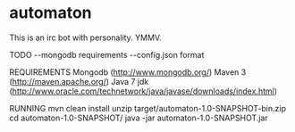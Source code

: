 automaton
=========
This is an irc bot with personality.  YMMV.

TODO
--mongodb requirements
--config.json format

REQUIREMENTS
Mongodb (http://www.mongodb.org/)
Maven 3 (http://maven.apache.org/)
Java 7 jdk (http://www.oracle.com/technetwork/java/javase/downloads/index.html)

RUNNING
mvn clean install
unzip target/automaton-1.0-SNAPSHOT-bin.zip 
cd automaton-1.0-SNAPSHOT/
java -jar automaton-1.0-SNAPSHOT.jar 

